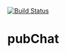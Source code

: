 [![Build Status](https://travis-ci.org/PauLOk777/pubChat.svg?branch=master)](https://travis-ci.org/PauLOk777/pubChat)
# pubChat